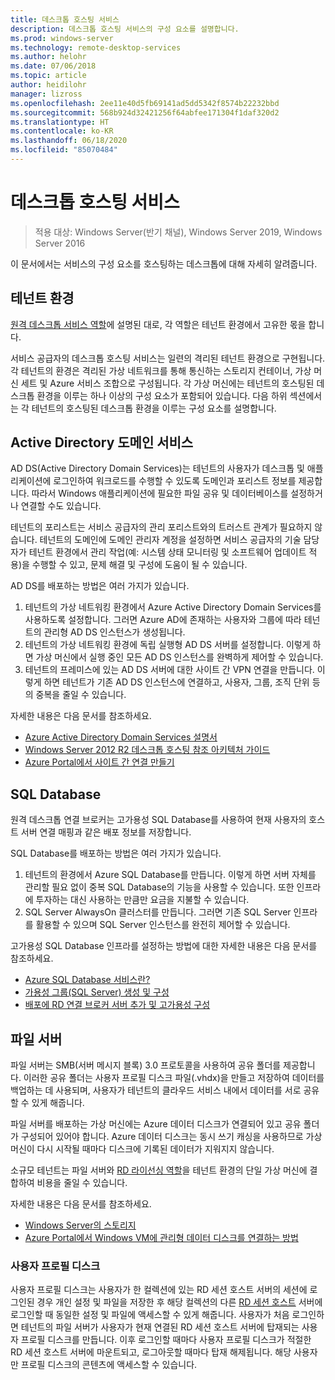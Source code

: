 ```yaml
---
title: 데스크톱 호스팅 서비스
description: 데스크톱 호스팅 서비스의 구성 요소를 설명합니다.
ms.prod: windows-server
ms.technology: remote-desktop-services
ms.author: helohr
ms.date: 07/06/2018
ms.topic: article
author: heidilohr
manager: lizross
ms.openlocfilehash: 2ee11e40d5fb69141ad5dd5342f8574b22232bbd
ms.sourcegitcommit: 568b924d32421256f64abfee171304f1daf320d2
ms.translationtype: HT
ms.contentlocale: ko-KR
ms.lasthandoff: 06/18/2020
ms.locfileid: "85070484"
---
```

# <a name="desktop-hosting-service"></a>데스크톱 호스팅 서비스

>적용 대상: Windows Server(반기 채널), Windows Server 2019, Windows Server 2016

이 문서에서는 서비스의 구성 요소를 호스팅하는 데스크톱에 대해 자세히 알려줍니다.

## <a name="tenant-environment"></a>테넌트 환경

[원격 데스크톱 서비스 역할](rds-roles.md)에 설명된 대로, 각 역할은 테넌트 환경에서 고유한 몫을 합니다.

서비스 공급자의 데스크톱 호스팅 서비스는 일련의 격리된 테넌트 환경으로 구현됩니다. 각 테넌트의 환경은 격리된 가상 네트워크를 통해 통신하는 스토리지 컨테이너, 가상 머신 세트 및 Azure 서비스 조합으로 구성됩니다. 각 가상 머신에는 테넌트의 호스팅된 데스크톱 환경을 이루는 하나 이상의 구성 요소가 포함되어 있습니다. 다음 하위 섹션에서는 각 테넌트의 호스팅된 데스크톱 환경을 이루는 구성 요소를 설명합니다.

## <a name="active-directory-domain-services"></a>Active Directory 도메인 서비스

AD DS(Active Directory Domain Services)는 테넌트의 사용자가 데스크톱 및 애플리케이션에 로그인하여 워크로드를 수행할 수 있도록 도메인과 포리스트 정보를 제공합니다. 따라서 Windows 애플리케이션에 필요한 파일 공유 및 데이터베이스를 설정하거나 연결할 수도 있습니다.

테넌트의 포리스트는 서비스 공급자의 관리 포리스트와의 트러스트 관계가 필요하지 않습니다. 테넌트의 도메인에 도메인 관리자 계정을 설정하면 서비스 공급자의 기술 담당자가 테넌트 환경에서 관리 작업(예: 시스템 상태 모니터링 및 소프트웨어 업데이트 적용)을 수행할 수 있고, 문제 해결 및 구성에 도움이 될 수 있습니다.

AD DS를 배포하는 방법은 여러 가지가 있습니다.

1. 테넌트의 가상 네트워킹 환경에서 Azure Active Directory Domain Services를 사용하도록 설정합니다. 그러면 Azure AD에 존재하는 사용자와 그룹에 따라 테넌트의 관리형 AD DS 인스턴스가 생성됩니다.
2. 테넌트의 가상 네트워킹 환경에 독립 실행형 AD DS 서버를 설정합니다. 이렇게 하면 가상 머신에서 실행 중인 모든 AD DS 인스턴스를 완벽하게 제어할 수 있습니다.
3. 테넌트의 프레미스에 있는 AD DS 서버에 대한 사이트 간 VPN 연결을 만듭니다. 이렇게 하면 테넌트가 기존 AD DS 인스턴스에 연결하고, 사용자, 그룹, 조직 단위 등의 중복을 줄일 수 있습니다.

자세한 내용은 다음 문서를 참조하세요.

* [Azure Active Directory Domain Services 설명서](https://docs.microsoft.com/azure/active-directory-domain-services/)
* [Windows Server 2012 R2 데스크톱 호스팅 참조 아키텍처 가이드](https://docs.microsoft.com/azure/vpn-gateway/vpn-gateway-howto-site-to-site-resource-manager-portal)
* [Azure Portal에서 사이트 간 연결 만들기](https://docs.microsoft.com/azure/vpn-gateway/vpn-gateway-howto-site-to-site-resource-manager-portal)

## <a name="sql-database"></a>SQL Database

원격 데스크톱 연결 브로커는 고가용성 SQL Database를 사용하여 현재 사용자의 호스트 서버 연결 매핑과 같은 배포 정보를 저장합니다.

SQL Database를 배포하는 방법은 여러 가지가 있습니다.

1. 테넌트의 환경에서 Azure SQL Database를 만듭니다. 이렇게 하면 서버 자체를 관리할 필요 없이 중복 SQL Database의 기능을 사용할 수 있습니다. 또한 인프라에 투자하는 대신 사용하는 만큼만 요금을 지불할 수 있습니다.
2. SQL Server AlwaysOn 클러스터를 만듭니다. 그러면 기존 SQL Server 인프라를 활용할 수 있으며 SQL Server 인스턴스를 완전히 제어할 수 있습니다.

고가용성 SQL Database 인프라를 설정하는 방법에 대한 자세한 내용은 다음 문서를 참조하세요.

* [Azure SQL Database 서비스란?](https://docs.microsoft.com/azure/sql-database/sql-database-technical-overview)
* [가용성 그룹(SQL Server) 생성 및 구성](https://docs.microsoft.com/sql/database-engine/availability-groups/windows/creation-and-configuration-of-availability-groups-sql-server?view=sql-server-2017)
* [배포에 RD 연결 브로커 서버 추가 및 고가용성 구성](rds-connection-broker-cluster.md)

## <a name="file-server"></a>파일 서버

파일 서버는 SMB(서버 메시지 블록) 3.0 프로토콜을 사용하여 공유 폴더를 제공합니다. 이러한 공유 폴더는 사용자 프로필 디스크 파일(.vhdx)을 만들고 저장하여 데이터를 백업하는 데 사용되며, 사용자가 테넌트의 클라우드 서비스 내에서 데이터를 서로 공유할 수 있게 해줍니다.

파일 서버를 배포하는 가상 머신에는 Azure 데이터 디스크가 연결되어 있고 공유 폴더가 구성되어 있어야 합니다. Azure 데이터 디스크는 동시 쓰기 캐싱을 사용하므로 가상 머신이 다시 시작될 때마다 디스크에 기록된 데이터가 지워지지 않습니다.

소규모 테넌트는 파일 서버와 [RD 라이선싱 역할](rds-roles.md#remote-desktop-licensing)을 테넌트 환경의 단일 가상 머신에 결합하여 비용을 줄일 수 있습니다.

자세한 내용은 다음 문서를 참조하세요.

* [Windows Server의 스토리지](../../storage/storage.yml)
* [Azure Portal에서 Windows VM에 관리형 데이터 디스크를 연결하는 방법](https://docs.microsoft.com/azure/virtual-machines/windows/attach-managed-disk-portal?toc=%2Fazure%2Fvirtual-machines%2Fwindows%2Fclassic%2Ftoc.json)

### <a name="user-profile-disks"></a>사용자 프로필 디스크

사용자 프로필 디스크는 사용자가 한 컬렉션에 있는 RD 세션 호스트 서버의 세션에 로그인된 경우 개인 설정 및 파일을 저장한 후 해당 컬렉션의 다른 [RD 세션 호스트](rds-roles.md#remote-desktop-session-host) 서버에 로그인할 때 동일한 설정 및 파일에 액세스할 수 있게 해줍니다. 사용자가 처음 로그인하면 테넌트의 파일 서버가 사용자가 현재 연결된 RD 세션 호스트 서버에 탑재되는 사용자 프로필 디스크를 만듭니다. 이후 로그인할 때마다 사용자 프로필 디스크가 적절한 RD 세션 호스트 서버에 마운트되고, 로그아웃할 때마다 탑재 해제됩니다. 해당 사용자만 프로필 디스크의 콘텐츠에 액세스할 수 있습니다.